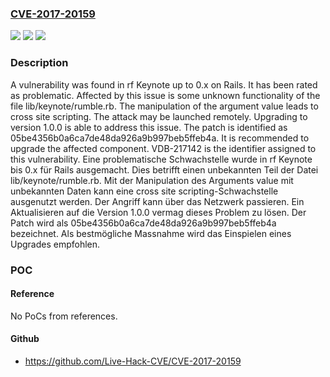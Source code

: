 ### [CVE-2017-20159](https://cve.mitre.org/cgi-bin/cvename.cgi?name=CVE-2017-20159)
![](https://img.shields.io/static/v1?label=Product&message=Keynote&color=blue)
![](https://img.shields.io/static/v1?label=Version&message=0.x%20&color=brightgreen)
![](https://img.shields.io/static/v1?label=Vulnerability&message=CWE-79%20Cross%20Site%20Scripting&color=brightgreen)

### Description

A vulnerability was found in rf Keynote up to 0.x on Rails. It has been rated as problematic. Affected by this issue is some unknown functionality of the file lib/keynote/rumble.rb. The manipulation of the argument value leads to cross site scripting. The attack may be launched remotely. Upgrading to version 1.0.0 is able to address this issue. The patch is identified as 05be4356b0a6ca7de48da926a9b997beb5ffeb4a. It is recommended to upgrade the affected component. VDB-217142 is the identifier assigned to this vulnerability.
Eine problematische Schwachstelle wurde in rf Keynote bis 0.x für Rails ausgemacht. Dies betrifft einen unbekannten Teil der Datei lib/keynote/rumble.rb. Mit der Manipulation des Arguments value mit unbekannten Daten kann eine cross site scripting-Schwachstelle ausgenutzt werden. Der Angriff kann über das Netzwerk passieren. Ein Aktualisieren auf die Version 1.0.0 vermag dieses Problem zu lösen. Der Patch wird als 05be4356b0a6ca7de48da926a9b997beb5ffeb4a bezeichnet. Als bestmögliche Massnahme wird das Einspielen eines Upgrades empfohlen.

### POC

#### Reference
No PoCs from references.

#### Github
- https://github.com/Live-Hack-CVE/CVE-2017-20159

